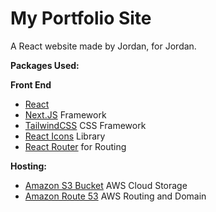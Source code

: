 # My Portfolio Site
A React website made by Jordan, for Jordan.

**Packages Used:**

**Front End**
* [React](https://react.dev/)
* [Next.JS](https://nextjs.org/) Framework 
* [TailwindCSS](https://tailwindcss.com/) CSS Framework
* [React Icons](https://react-icons.github.io/react-icons/) Library
* [React Router](https://reactrouter.com/en/main/start/overview) for Routing

**Hosting:**
* [Amazon S3 Bucket](https://aws.amazon.com/s3/) AWS Cloud Storage
* [Amazon Route 53](https://aws.amazon.com/route53/) AWS Routing and Domain 

